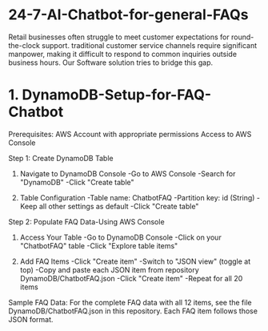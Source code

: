 # 24-7-AI-Chatbot-for-general-FAQs
Retail businesses often struggle to meet customer expectations for round-the-clock support. traditional customer service channels require significant manpower, making it difficult to respond to common inquiries outside business hours. Our Software solution tries to bridge this gap.

# 1. DynamoDB-Setup-for-FAQ-Chatbot

Prerequisites:
AWS Account with appropriate permissions
Access to AWS Console

Step 1: Create DynamoDB Table
1. Navigate to DynamoDB Console
    -Go to AWS Console
    -Search for "DynamoDB"
    -Click "Create table"

2. Table Configuration
    -Table name: ChatbotFAQ
    -Partition key: id (String)
    -Keep all other settings as default
    -Click "Create table"

Step 2: Populate FAQ Data-Using AWS Console 
1. Access Your Table
  -Go to DynamoDB Console
  -Click on your "ChatbotFAQ" table
  -Click "Explore table items"
   
2. Add FAQ Items
  -Click "Create item"
  -Switch to "JSON view" (toggle at top)
  -Copy and paste each JSON item from repository DynamoDB/ChatbotFAQ.json
  -Click "Create item"
  -Repeat for all 20 items
      
Sample FAQ Data:
For the complete FAQ data with all 12 items, see the file DynamoDB/ChatbotFAQ.json in this repository.
Each FAQ item follows those JSON format.








































